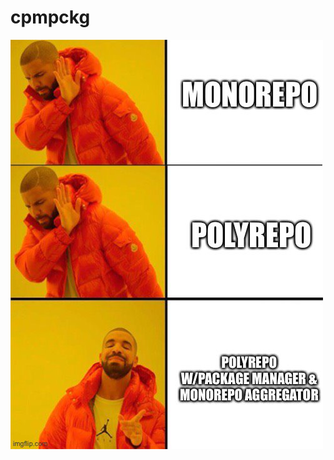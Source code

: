 # cpmpckg
![The basic idea](https://raw.githubusercontent.com/loopunit/cpmpckg/main/doc/hotline.jpg)
